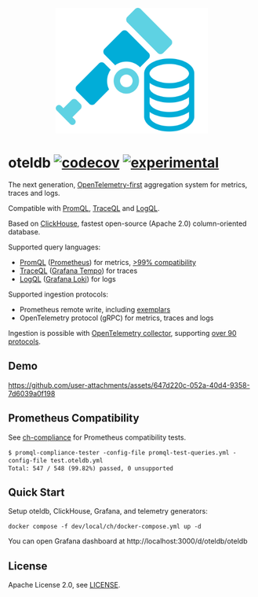 <p align="center">
<img height="256" src="logo.svg" alt="oteldb svg logo">
</p>

# oteldb [![codecov](https://img.shields.io/codecov/c/github/oteldb/oteldb?label=cover)](https://codecov.io/gh/oteldb/oteldb) [![experimental](https://img.shields.io/badge/-experimental-blueviolet)](https://go-faster.org/docs/projects/status#experimental)

The next generation, [OpenTelemetry-first][otel] aggregation system for metrics, traces and logs.

Compatible with [PromQL][promql], [TraceQL][traceql] and [LogQL][logql].

Based on [ClickHouse][clickhouse], fastest open-source (Apache 2.0) column-oriented database.

[clickhouse]: https://clickhouse.com/
[otel]: https://opentelemetry.io/

Supported query languages:
- [PromQL][promql] ([Prometheus][prometheus]) for metrics, [>99% compatibility][compliance]
- [TraceQL][traceql] ([Grafana Tempo][tempo]) for traces
- [LogQL][logql] ([Grafana Loki][loki]) for logs

[traceql]: https://grafana.com/docs/tempo/latest/traceql/
[logql]: https://grafana.com/docs/loki/latest/query/
[promql]: https://prometheus.io/docs/prometheus/latest/querying/basics/

[prometheus]: https://prometheus.io/
[loki]: https://grafana.com/oss/loki/
[tempo]: https://grafana.com/oss/tempo/

Supported ingestion protocols:
- Prometheus remote write, including [exemplars][exemplars]
- OpenTelemetry protocol (gRPC) for metrics, traces and logs

Ingestion is possible with [OpenTelemetry collector][otelcol], supporting [over 90 protocols][otelcol-contrib].

[otelcol]: https://opentelemetry.io/docs/collector/
[otelcol-contrib]: https://github.com/open-telemetry/opentelemetry-collector-contrib/tree/main/receiver
[exemplars]: https://grafana.com/docs/grafana/latest/fundamentals/exemplars/

## Demo

https://github.com/user-attachments/assets/647d220c-052a-40d4-9358-7d6039a0f198

## Prometheus Compatibility

See [ch-compliance][compliance] for Prometheus compatibility tests.

```console
$ promql-compliance-tester -config-file promql-test-queries.yml -config-file test.oteldb.yml
Total: 547 / 548 (99.82%) passed, 0 unsupported
```

[compliance]: ./dev/local/ch-compliance

## Quick Start

Setup oteldb, ClickHouse, Grafana, and telemetry generators:

```shell
docker compose -f dev/local/ch/docker-compose.yml up -d
```

You can open Grafana dashboard at http://localhost:3000/d/oteldb/oteldb

## License

Apache License 2.0, see [LICENSE](./LICENSE).
